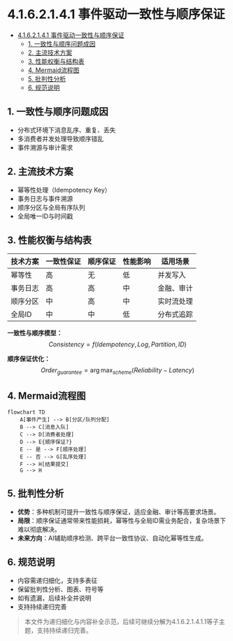 # 4.1.6.2.1.4.1 事件驱动一致性与顺序保证


<!-- TOC START -->

- [4.1.6.2.1.4.1 事件驱动一致性与顺序保证](#4162141-事件驱动一致性与顺序保证)
  - [1. 一致性与顺序问题成因](#1-一致性与顺序问题成因)
  - [2. 主流技术方案](#2-主流技术方案)
  - [3. 性能权衡与结构表](#3-性能权衡与结构表)
  - [4. Mermaid流程图](#4-mermaid流程图)
  - [5. 批判性分析](#5-批判性分析)
  - [6. 规范说明](#6-规范说明)

<!-- TOC END -->

## 1. 一致性与顺序问题成因

- 分布式环境下消息乱序、重复、丢失
- 多消费者并发处理导致顺序错乱
- 事件溯源与审计需求

## 2. 主流技术方案

- 幂等性处理（Idempotency Key）
- 事务日志与事件溯源
- 顺序分区与全局有序队列
- 全局唯一ID与时间戳

## 3. 性能权衡与结构表

| 技术方案   | 一致性保证 | 顺序保证 | 性能影响 | 适用场景         |
|------------|------------|----------|----------|------------------|
| 幂等性     | 高         | 无       | 低       | 并发写入         |
| 事务日志   | 高         | 高       | 中       | 金融、审计       |
| 顺序分区   | 中         | 高       | 中       | 实时流处理       |
| 全局ID     | 中         | 中       | 低       | 分布式追踪       |

**一致性与顺序模型：**
$$Consistency = f(Idempotency, Log, Partition, ID)$$

**顺序保证优化：**
$$Order_{guarantee} = \arg\max_{scheme} (Reliability - Latency)$$

## 4. Mermaid流程图

```mermaid
flowchart TD
    A[事件产生] --> B[分区/队列分配]
    B --> C[消息入队]
    C --> D[消费者处理]
    D --> E{顺序保证?}
    E -- 是 --> F[顺序处理]
    E -- 否 --> G[乱序处理]
    F --> H[结果提交]
    G --> H
```

## 5. 批判性分析

- **优势**：多种机制可提升一致性与顺序保证，适应金融、审计等高要求场景。
- **局限**：顺序保证通常带来性能损耗，幂等性与全局ID需业务配合，复杂场景下难以彻底解决。
- **未来方向**：AI辅助顺序检测、跨平台一致性协议、自动化幂等性生成。

## 6. 规范说明

- 内容需递归细化，支持多表征
- 保留批判性分析、图表、符号等
- 如有遗漏，后续补全并说明
- 支持持续递归完善

> 本文件为递归细化与内容补全示范，后续可继续分解为4.1.6.2.1.4.1.1等子主题，支持持续递归完善。
